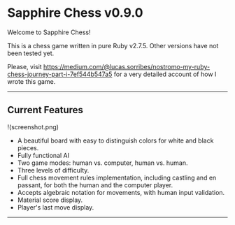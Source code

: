 # Sapphire Chess v0.9.0

Welcome to Sapphire Chess!

This is a chess game written in pure Ruby v2.7.5. Other versions have not been tested yet.

Please, visit https://medium.com/@lucas.sorribes/nostromo-my-ruby-chess-journey-part-i-7ef544b547a5 for a very detailed account of how I wrote this game.

---

## Current Features

!(screenshot.png)

* A beautiful board with easy to distinguish colors for white and black pieces.
* Fully functional AI
* Two game modes: human vs. computer, human vs. human.
* Three levels of difficulty.
* Full chess movement rules implementation, including castling and en passant, for both the human and the computer player.
* Accepts algebraic notation for movements, with human input validation.
* Material score display.
* Player's last move display.

---

